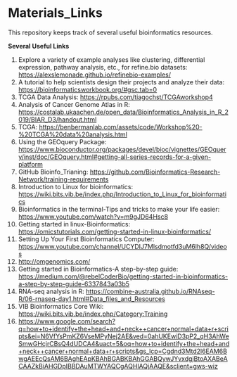 # Materials_Links
This repository keeps track of several useful bioinformatics resources.

**Several Useful Links**

1. Explore a variety of example analyses like clustering, differential expression, pathway analysis, etc., for refine.bio datasets: https://alexslemonade.github.io/refinebio-examples/
2. A tutorial to help scientists design their projects and analyze their data: https://bioinformaticsworkbook.org/#gsc.tab=0
3. TCGA Data Analysis: https://rpubs.com/tiagochst/TCGAworkshop4
4. Analysis of Cancer Genome Atlas in R: https://costalab.ukaachen.de/open_data/Bioinformatics_Analysis_in_R_2019/BIAR_D3/handout.html
5. TCGA: https://benbermanlab.com/assets/code/Workshop%20-%20TCGA%20data%20analysis.html
6. Using the GEOquery Package: https://www.bioconductor.org/packages/devel/bioc/vignettes/GEOquery/inst/doc/GEOquery.html#getting-all-series-records-for-a-given-platform
7. GitHub Bioinfo_Trianing: https://github.com/Bioinformatics-Research-Network/training-requirements
8. Introduction to Linux for bioinformatics: https://wiki.bits.vib.be/index.php/Introduction_to_Linux_for_bioinformatics
9. Bioinformatics in the terminal-Tips and tricks to make your life easier: https://www.youtube.com/watch?v=m9gJD64Hsc8
10. Getting started in linux-Bioinformatics: https://omicstutorials.com/getting-started-in-linux-bioinformatics/
11. Setting Up Your First Bioinformatics Computer: https://www.youtube.com/channel/UCYDIJ7Mlsdmotfd3uM6lh8Q/videos
12. http://omgenomics.com/
13. Getting started in Bioinformatics-A step-by-step guide: https://medium.com/@rebelCoderBio/getting-started-in-bioinformatics-a-step-by-step-guide-6337843a03b5
14. RNA-seq analysis in R: https://combine-australia.github.io/RNAseq-R/06-rnaseq-day1.html#Data_files_and_Resources
15. VIB Bioinformatics Core Wiki: https://wiki.bits.vib.be/index.php/Category:Training
16. https://www.google.com/search?q=how+to+identify+the+head+and+neck++cancer+normal+data+r+scripts&ei=N6VfYsPmKZ6VseMPyNej2AE&ved=0ahUKEwiD3pP2_qH3AhWeSmwGHcjrCBsQ4dUDCA4&uact=5&oq=how+to+identify+the+head+and+neck++cancer+normal+data+r+scripts&gs_lcp=Cgdnd3Mtd2l6EAM6BwgAEEcQsAM6BAghEApKBAhBGABKBAhGGABQywJYvxdgjBtoAXABeACAAZkBiAHGDpIBBDAuMTWYAQCgAQHIAQjAAQE&sclient=gws-wiz
